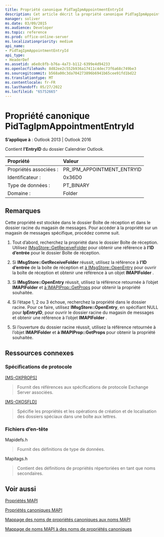 ```yaml
---
title: Propriété canonique PidTagIpmAppointmentEntryId
description: Cet article décrit la propriété canonique PidTagIpmAppointmentEntryId, qui contient l’EntryID du dossier Calendrier Outlook.
manager: soliver
ms.date: 03/09/2015
ms.audience: Developer
ms.topic: reference
ms.prod: office-online-server
ms.localizationpriority: medium
api_name:
- PidTagIpmAppointmentEntryId
api_type:
- HeaderDef
ms.assetid: a6e8c8fb-b76a-4a73-b112-6399e4d94233
ms.openlocfilehash: 8d82ee2c552b936a17411c4dec73f6a68c749be3
ms.sourcegitcommit: b568a00c3da704273896b6941b65cee91fd1bd22
ms.translationtype: MT
ms.contentlocale: fr-FR
ms.lasthandoff: 05/27/2022
ms.locfileid: "65752665"
---
```

# <a name="pidtagipmappointmententryid-canonical-property"></a>Propriété canonique PidTagIpmAppointmentEntryId

  
  
**S’applique à** : Outlook 2013 | Outlook 2016 
  
Contient **l’EntryID** du dossier Calendrier Outlook. 
  
|Propriété|Valeur|
|:-----|:-----|
|Propriétés associées :  <br/> |PR_IPM_APPOINTMENT_ENTRYID  <br/> |
|Identificateur :  <br/> |0x36D0  <br/> |
|Type de données :  <br/> |PT_BINARY  <br/> |
|Domaine :  <br/> |Folder  <br/> |
   
## <a name="remarks"></a>Remarques

Cette propriété est stockée dans le dossier Boîte de réception et dans le dossier racine du magasin de messages. Pour accéder à la propriété sur un magasin de messages spécifique, procédez comme suit. 
  
1. Tout d’abord, recherchez la propriété dans le dossier Boîte de réception. Utilisez [IMsgStore::GetReceiveFolder](imsgstore-getreceivefolder.md) pour obtenir une référence à **l’ID d’entrée** pour le dossier Boîte de réception. 
    
2. Si **IMsgStore::GetReceiveFolder** réussit, utilisez la référence à **l’ID d’entrée** de la boîte de réception et [à IMsgStore::OpenEntry](imsgstore-openentry.md) pour ouvrir la boîte de réception et obtenir une référence à un objet **IMAPIFolder** . 
    
3. Si **IMsgStore::OpenEntry** réussit, utilisez la référence retournée à l’objet **IMAPIFolder** et [à IMAPIProp::GetProps](imapiprop-getprops.md) pour obtenir la propriété souhaitée. 
    
4. Si l’étape 1, 2 ou 3 échoue, recherchez la propriété dans le dossier racine. Pour ce faire, utilisez **IMsgStore::OpenEntry**, en spécifiant NULL pour **lpEntryID**, pour ouvrir le dossier racine du magasin de messages et obtenir une référence à l’objet **IMAPIFolder** . 
    
5. Si l’ouverture du dossier racine réussit, utilisez la référence retournée à l’objet **IMAPIFolder** et **à IMAPIProp::GetProps** pour obtenir la propriété souhaitée. 
    
## <a name="related-resources"></a>Ressources connexes

### <a name="protocol-specifications"></a>Spécifications de protocole

[[MS-OXPROPS]](https://msdn.microsoft.com/library/f6ab1613-aefe-447d-a49c-18217230b148%28Office.15%29.aspx)
  
> Fournit des références aux spécifications de protocole Exchange Server associées.
    
[[MS-OXOSFLD]](https://msdn.microsoft.com/library/a60e9c16-2ba8-424b-b60c-385a8a2837cb%28Office.15%29.aspx)
  
> Spécifie les propriétés et les opérations de création et de localisation des dossiers spéciaux dans une boîte aux lettres.
    
### <a name="header-files"></a>Fichiers d’en-tête

Mapidefs.h
  
> Fournit des définitions de type de données.
    
Mapitags.h
  
> Contient des définitions de propriétés répertoriées en tant que noms secondaires.
    
## <a name="see-also"></a>Voir aussi



[Propriétés MAPI](mapi-properties.md)
  
[Propriétés canoniques MAPI](mapi-canonical-properties.md)
  
[Mappage des noms de propriétés canoniques aux noms MAPI](mapping-canonical-property-names-to-mapi-names.md)
  
[Mappage de noms MAPI à des noms de propriétés canoniques](mapping-mapi-names-to-canonical-property-names.md)

